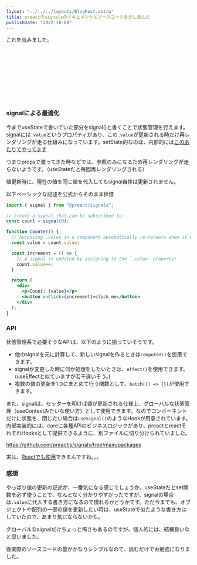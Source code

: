 ```yaml
---
layout: "../../../layouts/BlogPost.astro"
title: preactのsignalsのドキュメントとソースコードを少し読んだ
publishDate: "2022-10-08"
---
```


これを読みました。

<div class="iframely-embed"><div class="iframely-responsive" style="height: 140px; padding-bottom: 0;"><a href="https://preactjs.com/guide/v10/signals" data-iframely-url="//iframely.net/pU0ZDyR"></a></div></div>


### signalによる最適化
今までuseStateで書いていた部分をsignal()と書くことで状態管理を行えます。signalには```.value```というプロパティがあり、この```.value```が更新される時だけ再レンダリングが走る仕組みになっています。setState的なのは、内部的には[このあたりでやってます](https://github.com/preactjs/signals/blob/main/packages/core/src/index.ts#L275)

つまりpropsで渡ってきた時などでは、参照のみになるため再レンダリングが走らないようです。（useStateだと毎回再レンダリングされる）

値更新時に、現在の値を同じ値を代入してもsignal自体は更新されません。

以下ベーシックな記述を公式からそのまま拝借
```jsx
import { signal } from "@preact/signals";

// Create a signal that can be subscribed to:
const count = signal(0);

function Counter() {
  // Accessing .value in a component automatically re-renders when it changes:
  const value = count.value;

  const increment = () => {
    // A signal is updated by assigning to the `.value` property:
    count.value++;
  }

  return (
    <div>
      <p>Count: {value}</p>
      <button onClick={increment}>click me</button>
    </div>
  );
}

```

### API
状態管理系で必要そうなAPIは、以下のように揃っていそうです。

- 他のsignalを元に計算して、新しいsignalを作るときは```computed()```を使用できます。
- signalが変更した時に何か処理をしたいときは、```effect()```を使用できます。(useEffectと似ていますが若干違いそう。)
- 複数の値の更新を1つにまとめて行う関数として、```batch(() => {})```が使用できます。

また、signalは、セッターを叩けば値が更新される仕様上、グローバルな状態管理（useContextみたいな使い方）として使用できます。なのでコンポーネントだけに状態を、閉じたい場合は```useSignal()```のようなHookが用意されています。内部実装的には、coreに各種APIのビジネスロジックがあり、preactとreactそれぞれHooksとして提供できるように、別ファイルに切り分けられていました。

https://github.com/preactjs/signals/tree/main/packages

実は、[Reactでも使用](https://github.com/preactjs/signals/tree/main/packages/react#react-integration)できるんですね。。。

### 感想

やっぱり値の更新の記述が、一番気になる感じでしょうか。useStateだとset関数を必ず使うことで、なんとなく分かりやすかったですが、signalの場合は```.value```に代入する書き方になるので慣れるかどうかです。ただ今までも、オブジェクトや配列の一部の値を更新したい時は、useStateで似たような書き方はしていたので、あまり気にならないかも。

グローバルなsignalだけちょっと怖さもあるのですが、個人的には、結構良いなと思いました。

後実際のソースコードの量がかなりシンプルなので、読むだけでお勉強になりました。


<div class="iframely-embed"><div class="iframely-responsive" style="padding-bottom: 50%; padding-top: 120px;"><a href="https://github.com/preactjs/signals/blob/main/packages/core/src/index.ts" data-iframely-url="//iframely.net/30B9Ug9"></a></div></div>








